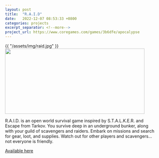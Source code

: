 ```yaml
---
layout: post
title:  "R.A.I.D"
date:   2022-12-07 08:53:33 +0800
categories: projects
excerpt_separator: <!--more-->
project_url: https://www.coregames.com/games/3b6dfe/apocalypse
---
```


<div class="post-img-center">{{ "/assets/img/raid.jpg" }}</div>
<img class="post-img-center" src="{{ site.baseurl }}/assets/img/raid.jpg" width="460" height="215">

<p class="post-text-center">R.A.I.D. is an open world survival game inspired by S.T.A.L.K.E.R. and Escape from Tarkov. You survive deep in an underground bunker, along with your guild of scavengers and raiders. Embark on missions and search for gear, loot, and supplies. Watch out for other players and scavengers... not everyone is friendly.</p>
<!--more-->
<a href="https://www.coregames.com/games/3b6dfe/apocalypse">Available here</a>